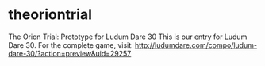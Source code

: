 # theoriontrial
The Orion Trial: Prototype for Ludum Dare 30
This is our entry for Ludum Dare 30.  For the complete game, visit:
http://ludumdare.com/compo/ludum-dare-30/?action=preview&uid=29257
